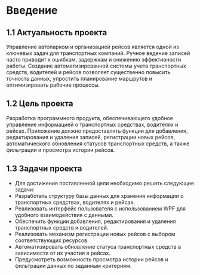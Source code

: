 # Введение
## 1.1 Актуальность проекта
Управление автопарком и организацией рейсов является одной из ключевых задач для транспортных компаний. Ручное ведение записей часто приводит к ошибкам, задержкам и снижению эффективности работы. Создание автоматизированной системы учета транспортных средств, водителей и рейсов позволяет существенно повысить точность данных, упростить планирование маршрутов и оптимизировать рабочие процессы.

## 1.2 Цель проекта
Разработка программного продукта, обеспечивающего удобное управление информацией о транспортных средствах, водителях и рейсах. Приложение должно предоставлять функции для добавления, редактирования и удаления записей, регистрации новых рейсов, автоматического обновления статусов транспортных средств, а также фильтрации и просмотра истории рейсов.

## 1.3 Задачи проекта
* Для достижения поставленной цели необходимо решить следующие задачи:
* Разработать структуру базы данных для хранения информации о транспортных средствах, водителях и рейсах.
* Реализовать интерфейс пользователя с использованием WPF для удобного взаимодействия с данными.
* Обеспечить функции добавления, редактирования и удаления транспортных средств и водителей.
* Реализовать механизм регистрации новых рейсов с выбором соответствующих ресурсов.
* Автоматизировать обновление статуса транспортных средств в зависимости от их участия в рейсах.
* Предусмотреть возможность просмотра истории рейсов и фильтрации данных по заданным критериям.
